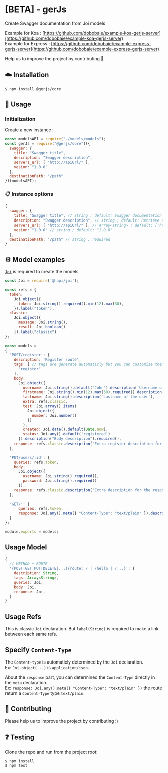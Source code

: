 # [BETA] - gerJs

Create Swagger documentation from Joi models

Example for Koa : [https://github.com/dobobaie/example-koa-gerjs-server](https://github.com/dobobaie/example-koa-gerjs-server)  
Example for Express : [https://github.com/dobobaie/example-express-gerjs-server](https://github.com/dobobaie/example-express-gerjs-server)  

Help us to improve the project by contributing 👥  

## ☁️ Installation

```
$ npm install @gerjs/core
```

## 📝 Usage

### Initialization

Create a new instance :

``` js
const modelsAPI = require("./models/models");
const gerJs = require("@gerjs/core")({
  swagger: {
    title: "Swagger title",
    description: "Swagger description",
    servers_url: [ "http://apiUrl/" ],
    vesion: "1.0.0"
  },
  destinationPath: "/path"
})(modelsAPI);
```

### 📋 Instance options

``` js
{
  swagger: {
    title: "Swagger title", // string ; default: Swagger documentation
    description: "Swagger description", // string ; default: Retrieve all information from the API inside this documents.
    servers_url: [ "http://apiUrl/" ], // Array<string> ; default: ['http://locahost:8000/']
    vesion: "1.0.0" // string ; default: "1.0.0"
  },
  destinationPath: "/path" // string ; required
}
```

## ⚙️ Model examples

[`Joi`](https://hapi.dev/family/joi/) is required to create the models 

``` js
const Joi = require('@hapi/joi');

const refs = {
  token:
    Joi.object({
      token: Joi.string().required().min(12).max(30),
    }).label("token"),
  classic:
    Joi.object({
      message: Joi.string(),
      result: Joi.boolean()
    }).label("classic")
};

const models =
{
  'POST/register': {
    description: 'Register route',
    tags: [ // tags are generate automaticly but you can customize them
      "register"
    ],
    body:
      Joi.object({
        username: Joi.string().default("John").description(`Username of the user`),
        firstname: Joi.string().min(12).max(30).required().description(`Lastname of the user`),
        lastname: Joi.string().description(`Lastname of the user`),
        extra: refs.classic,
        test: Joi.array().items(
          Joi.object({
            number: Joi.number()
          })
        ),
        created: Joi.date().default(Date.now),
        status: Joi.any().default('registered')
      }).description("Body description").required(),
    response: refs.classic.description("Extra register description for the response with a reference")
  },

  'PUT/users/:id': {
    queries: refs.token,
    body: 
      Joi.object({
        username: Joi.string().required(),
        password: Joi.string().required()
      }),
    response: refs.classic.description('Extra description for the response with a reference').default({ toto: Joi.string() })
  },
  
  'GET/': {
      queries: refs.token,
      response: Joi.any().meta({ "Content-Type": "text/plain" }).description('...')
  }
};

module.exports = models;

```

## Usage Model

``` js
{
  // METHOD + ROUTE
  '{POST|GET|PUT|DELETE|...}{route: / | /hello | /...}': {
    description: String,
    tags: Array<String>,
    queries: Joi,
    body: Joi,
    response: Joi,
  }
}
```

## Usage Refs

This is classic `Joi` declaration. But `label(String)` is required to make a link between each same refs.  

## Specify `Content-Type`

The `Content-type` is automaticly determined by the `Joi` declaration.  
Ex: `Joi.object(...)` is `application/json`.  
  
About the `response` part, you can determined the `Content-Type` directly in the `meta` declaration.  
Ex: `response: Joi.any().meta({ "Content-Type": "text/plain" })` the route return a `Content-Type` type `text/plain`.  

## 👥 Contributing

Please help us to improve the project by contributing :)  

## ❓️ Testing

Clone the repo and run from the project root:

```
$ npm install
$ npm test
```
